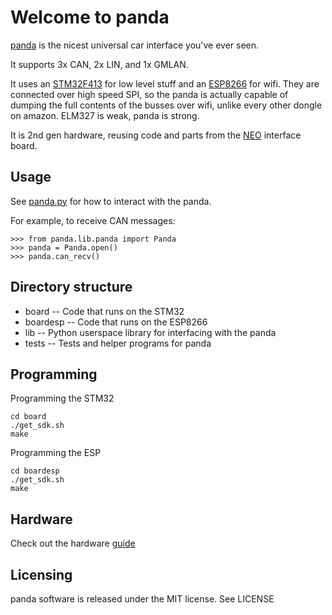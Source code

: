 Welcome to panda
======

[panda](http://github.com/commaai/panda) is the nicest universal car interface you've ever seen. 

It supports 3x CAN, 2x LIN, and 1x GMLAN.

It uses an [STM32F413](http://www.st.com/en/microcontrollers/stm32f413-423.html?querycriteria=productId=LN2004) for low level stuff and an [ESP8266](https://en.wikipedia.org/wiki/ESP8266) for wifi. They are connected over high speed SPI, so the panda is actually capable of dumping the full contents of the busses over wifi, unlike every other dongle on amazon. ELM327 is weak, panda is strong.

It is 2nd gen hardware, reusing code and parts from the [NEO](https://github.com/commaai/neo) interface board.

Usage
------

See [panda.py](https://github.com/commaai/panda/blob/master/lib/panda.py) for how to interact with the panda.

For example, to receive CAN messages:
```
>>> from panda.lib.panda import Panda
>>> panda = Panda.open()
>>> panda.can_recv()
```

Directory structure
------

- board      -- Code that runs on the STM32
- boardesp   -- Code that runs on the ESP8266
- lib        -- Python userspace library for interfacing with the panda
- tests      -- Tests and helper programs for panda

Programming
------

Programming the STM32
```
cd board
./get_sdk.sh
make
```

Programming the ESP
```
cd boardesp
./get_sdk.sh
make
```

Hardware
------
Check out the hardware [guide](https://github.com/commaai/panda/blob/master/docs/guide.pdf)

Licensing
------

panda software is released under the MIT license. See LICENSE

